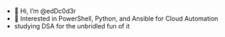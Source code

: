 - 👋 Hi, I’m @edDc0d3r
- 👀 Interested in PowerShell, Python, and Ansible for Cloud Automation
- studying DSA for the unbridled fun of it

<!---
edDc0d3r/edDc0d3r is a ✨ special ✨ repository because its `README.md` (this file) appears on your GitHub profile.
You can click the Preview link to take a look at your changes.
--->

